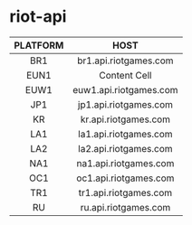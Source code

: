 # riot-api


| PLATFORM  | HOST |
|  :---: |  :---: |
| BR1  | br1.api.riotgames.com  |
| EUN1  | Content Cell  |
| EUW1	| euw1.api.riotgames.com  |
| JP1	| jp1.api.riotgames.com  |
| KR	| kr.api.riotgames.com  |
| LA1	| la1.api.riotgames.com  |
| LA2	| la2.api.riotgames.com  |
| NA1	| na1.api.riotgames.com  |
| OC1	| oc1.api.riotgames.com  |
| TR1	| tr1.api.riotgames.com  |
| RU	| ru.api.riotgames.com  |